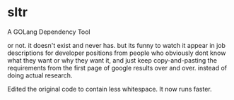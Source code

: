 # sltr
A GOLang Dependency Tool

or not. it doesn't exist and never has. but its funny to watch it appear in job descriptions for developer positions 
from people who obviously dont know what they want or why they want it, and just keep copy-and-pasting the requirements
from the first page of google results over and over. instead of doing actual research.

Edited the original code to contain less whitespace. It now runs faster.

